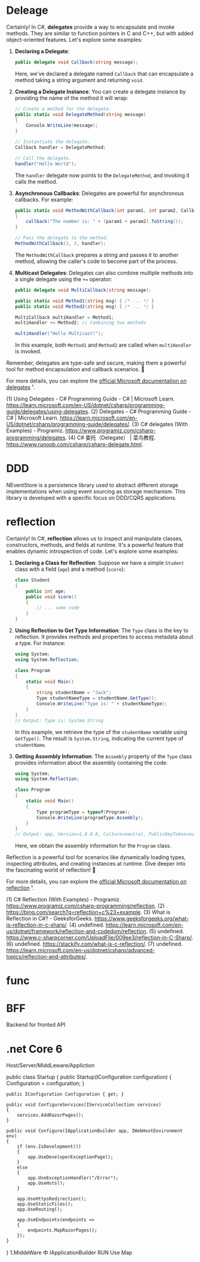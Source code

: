 # Deleage
Certainly! In C#, **delegates** provide a way to encapsulate and invoke methods. They are similar to function pointers in C and C++, but with added object-oriented features. Let's explore some examples:

1. **Declaring a Delegate**:
    ```csharp
    public delegate void Callback(string message);
    ```
    Here, we've declared a delegate named `Callback` that can encapsulate a method taking a string argument and returning `void`.

2. **Creating a Delegate Instance**:
    You can create a delegate instance by providing the name of the method it will wrap:
    ```csharp
    // Create a method for the delegate.
    public static void DelegateMethod(string message)
    {
        Console.WriteLine(message);
    }

    // Instantiate the delegate.
    Callback handler = DelegateMethod;

    // Call the delegate.
    handler("Hello World");
    ```
    The `handler` delegate now points to the `DelegateMethod`, and invoking it calls the method.

3. **Asynchronous Callbacks**:
    Delegates are powerful for asynchronous callbacks. For example:
    ```csharp
    public static void MethodWithCallback(int param1, int param2, Callback callback)
    {
        callback("The number is: " + (param1 + param2).ToString());
    }

    // Pass the delegate to the method.
    MethodWithCallback(1, 2, handler);
    ```
    The `MethodWithCallback` prepares a string and passes it to another method, allowing the caller's code to become part of the process.

4. **Multicast Delegates**:
    Delegates can also combine multiple methods into a single delegate using the `+=` operator:
    ```csharp
    public delegate void MultiCallback(string message);

    public static void Method1(string msg) { /* ... */ }
    public static void Method2(string msg) { /* ... */ }

    MultiCallback multiHandler = Method1;
    multiHandler += Method2; // Combining two methods

    multiHandler("Hello Multicast!");
    ```
    In this example, both `Method1` and `Method2` are called when `multiHandler` is invoked.

Remember, delegates are type-safe and secure, making them a powerful tool for method encapsulation and callback scenarios. 🚀

For more details, you can explore the [official Microsoft documentation on delegates](https://learn.microsoft.com/en-US/dotnet/csharp/programming-guide/delegates/using-delegates) ¹.


(1) Using Delegates - C# Programming Guide - C# | Microsoft Learn. https://learn.microsoft.com/en-US/dotnet/csharp/programming-guide/delegates/using-delegates.
(2) Delegates - C# Programming Guide - C# | Microsoft Learn. https://learn.microsoft.com/en-US/dotnet/csharp/programming-guide/delegates/.
(3) C# delegates (With Examples) - Programiz. https://www.programiz.com/csharp-programming/delegates.
(4) C# 委托（Delegate） | 菜鸟教程. https://www.runoob.com/csharp/csharp-delegate.html.
# DDD
NEventStore is a persistence library used to abstract different storage implementations when using event sourcing as storage mechanism. This library is developed with a specific focus on DDD/CQRS applications.
# reflection
Certainly! In C#, **reflection** allows us to inspect and manipulate classes, constructors, methods, and fields at runtime. It's a powerful feature that enables dynamic introspection of code. Let's explore some examples:

1. **Declaring a Class for Reflection**:
    Suppose we have a simple `Student` class with a field (`age`) and a method (`score`):
    ```csharp
    class Student
    {
        public int age;
        public void score()
        {
            // ... some code
        }
    }
    ```

2. **Using Reflection to Get Type Information**:
    The `Type` class is the key to reflection. It provides methods and properties to access metadata about a type. For instance:
    ```csharp
    using System;
    using System.Reflection;

    class Program
    {
        static void Main()
        {
            string studentName = "Jack";
            Type studentNameType = studentName.GetType();
            Console.WriteLine("Type is: " + studentNameType);
        }
    }
    // Output: Type is: System.String
    ```
    In this example, we retrieve the type of the `studentName` variable using `GetType()`. The result is `System.String`, indicating the current type of `studentName`.

3. **Getting Assembly Information**:
    The `Assembly` property of the `Type` class provides information about the assembly containing the code:
    ```csharp
    using System;
    using System.Reflection;

    class Program
    {
        static void Main()
        {
            Type programType = typeof(Program);
            Console.WriteLine(programType.Assembly);
        }
    }
    // Output: app, Version=1.0.0.0, Culture=neutral, PublicKeyToken=null
    ```
    Here, we obtain the assembly information for the `Program` class.

Reflection is a powerful tool for scenarios like dynamically loading types, inspecting attributes, and creating instances at runtime. Dive deeper into the fascinating world of reflection! 🌟

For more details, you can explore the [official Microsoft documentation on reflection](https://learn.microsoft.com/en-us/dotnet/csharp/programming-guide/concepts/reflection) ¹.


(1) C# Reflection (With Examples) - Programiz. https://www.programiz.com/csharp-programming/reflection.
(2) . https://bing.com/search?q=reflection+c%23+example.
(3) What is Reflection in C#? - GeeksforGeeks. https://www.geeksforgeeks.org/what-is-reflection-in-c-sharp/.
(4) undefined. https://learn.microsoft.com/en-us/dotnet/framework/reflection-and-codedom/reflection.
(5) undefined. https://www.c-sharpcorner.com/UploadFile/009ee3/reflection-in-C-Sharp/.
(6) undefined. https://stackify.com/what-is-c-reflection/.
(7) undefined. https://learn.microsoft.com/en-us/dotnet/csharp/advanced-topics/reflection-and-attributes/.
# func
# BFF
  Backend for fronted API
# .net Core 6
Host/Server/MiddLeware/Appliction

public class Startup
{
    public Startup(IConfiguration configuration)
    {
        Configuration = configuration;
    }

    public IConfiguration Configuration { get; }

    public void ConfigureServices(IServiceCollection services)
    {
        services.AddRazorPages();
    }

    public void Configure(IApplicationBuilder app, IWebHostEnvironment env)
    {
        if (env.IsDevelopment())
        {
            app.UseDeveloperExceptionPage();
        }
        else
        {
            app.UseExceptionHandler("/Error");
            app.UseHsts();
        }

        app.UseHttpsRedirection();
        app.UseStaticFiles();
        app.UseRouting();

        app.UseEndpoints(endpoints =>
        {
            endpoints.MapRazorPages();
        });
    }
}
1.MiddeWare 中 IApplicationBuilder
  RUN Use Map

